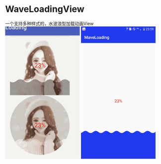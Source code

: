 # WaveLoadingView
一个支持多种样式的，水波浪型加载动画View
<img src="https://github.com/sunzhishuai/WaveLoadingView/blob/master/gif/111.gif" width="240px" height="426px"/>
<img src="https://github.com/sunzhishuai/WaveLoadingView/blob/master/gif/222.gif" width="240px" height="426px"/>

